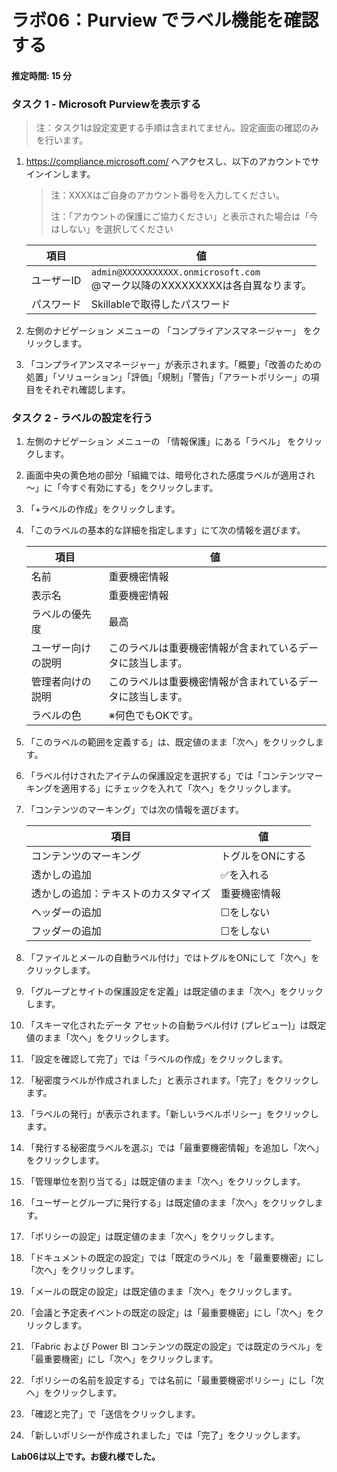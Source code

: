 # ラボ06：Purview でラベル機能を確認する

#### 推定時間: 15 分

### タスク 1 - Microsoft  Purviewを表示する

> 注：タスク1は設定変更する手順は含まれてません。設定画面の確認のみを行います。

1. https://compliance.microsoft.com/ へアクセスし、以下のアカウントでサインインします。

   > 注：XXXXはご自身のアカウント番号を入力してください。
   >
   > 注：「アカウントの保護にご協力ください」と表示された場合は「今はしない」を選択してください

   | 項目       | 値                                                           |
   | ---------- | ------------------------------------------------------------ |
   | ユーザーID | `admin@XXXXXXXXXXX.onmicrosoft.com`<br />@マーク以降のXXXXXXXXXは各自異なります。 |
   | パスワード | Skillableで取得したパスワード                                |

1. 左側のナビゲーション メニューの 「コンプライアンスマネージャー」 をクリックします。

1. 「コンプライアンスマネージャー」が表示されます。「概要」「改善のための処置」「ソリューション」「評価」「規制」「警告」「アラートポリシー」の項目をそれぞれ確認します。

    

### タスク 2 - ラベルの設定を行う

1. 左側のナビゲーション メニューの 「情報保護」にある「ラベル」 をクリックします。

2. 画面中央の黄色地の部分「組織では、暗号化された感度ラベルが適用され～」に「今すぐ有効にする」をクリックします。

3. 「+ラベルの作成」をクリックします。

4. 「このラベルの基本的な詳細を指定します」にて次の情報を選びます。

   | 項目               | 値                                                         |
   | ------------------ | ---------------------------------------------------------- |
   | 名前               | 重要機密情報                                               |
   | 表示名             | 重要機密情報                                               |
   | ラベルの優先度     | 最高                                                       |
   | ユーザー向けの説明 | このラベルは重要機密情報が含まれているデータに該当します。 |
   | 管理者向けの説明   | このラベルは重要機密情報が含まれているデータに該当します。 |
   | ラベルの色         | ※何色でもOKです。                                          |

   

5. 「このラベルの範囲を定義する」は、既定値のまま「次へ」をクリックします。

6. 「ラベル付けされたアイテムの保護設定を選択する」では「コンテンツマーキングを適用する」にチェックを入れて「次へ」をクリックします。

7. 「コンテンツのマーキング」では次の情報を選びます。

   | 項目                                 | 値               |
   | ------------------------------------ | ---------------- |
   | コンテンツのマーキング               | トグルをONにする |
   | 透かしの追加                         | ✅を入れる        |
   | 透かしの追加：テキストのカスタマイズ | 重要機密情報     |
   | ヘッダーの追加                       | ☐をしない        |
   | フッダーの追加                       | ☐をしない        |

8. 「ファイルとメールの自動ラベル付け」ではトグルをONにして「次へ」をクリックします。

9. 「グループとサイトの保護設定を定義」は既定値のまま「次へ」をクリックします。

10. 「スキーマ化されたデータ アセットの自動ラベル付け (プレビュー)」は既定値のまま「次へ」をクリックします。

11. 「設定を確認して完了」では「ラベルの作成」をクリックします。

12. 「秘密度ラベルが作成されました」と表示されます。「完了」をクリックします。

13. 「ラベルの発行」が表示されます。「新しいラベルポリシー」をクリックします。

14. 「発行する秘密度ラベルを選ぶ」では「最重要機密情報」を追加し「次へ」をクリックします。

15. 「管理単位を割り当てる」は既定値のまま「次へ」をクリックします。

16. 「ユーザーとグループに発行する」は既定値のまま「次へ」をクリックします。

17. 「ポリシーの設定」は既定値のまま「次へ」をクリックします。

18. 「ドキュメントの既定の設定」では「既定のラベル」を「最重要機密」にし「次へ」をクリックします。

19. 「メールの既定の設定」は既定値のまま「次へ」をクリックします。

20. 「会議と予定表イベントの既定の設定」は「最重要機密」にし「次へ」をクリックします。

21. 「Fabric および Power BI コンテンツの既定の設定」では既定のラベル」を「最重要機密」にし「次へ」をクリックします。

22. 「ポリシーの名前を設定する」では名前に「最重要機密ポリシー」にし「次へ」をクリックします。

23. 「確認と完了」で「送信をクリックします。

24. 「新しいポリシーが作成されました」では「完了」をクリックします。



**Lab06は以上です。お疲れ様でした。**
